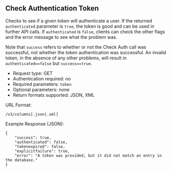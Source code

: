 Check Authentication Token
--------------------------

Checks to see if a given token will authenticate a user. If the returned `authenticated` parameter is `true`, the token is good and can be used in further API calls. If `authenticated` is `false`, clients can check the other flags and the error message to see what the problem was.

Note that `success` refers to whether or not the Check Auth call was successful, not whether the token authentication was successful. An invalid token, in the absence of any other problems, will result in `authenticated==false` but `success==true`.

* Request type: GET
* Authentication required: no
* Required parameters: `token`
* Optional parameters: none
* Return formats supported: JSON, XML

URL Format:

    /v3/columns[.json|.xml]

Example Response (JSON):

    {
        "success": true,
        "authenticated": false,
        "tokenexpired": false,
        "explicitfailure": true,
        "error": "A token was provided, but it did not match an entry in the database."
    }